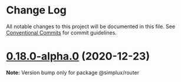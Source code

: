 # Change Log

All notable changes to this project will be documented in this file.
See [Conventional Commits](https://conventionalcommits.org) for commit guidelines.

# [0.18.0-alpha.0](https://github.com/MrWolfZ/simplux/compare/v0.17.0...v0.18.0-alpha.0) (2020-12-23)

**Note:** Version bump only for package @simplux/router

